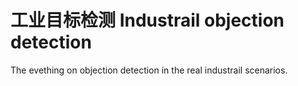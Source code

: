 # 工业目标检测 Industrail objection detection
The evething on objection detection in the real industrail scenarios.
